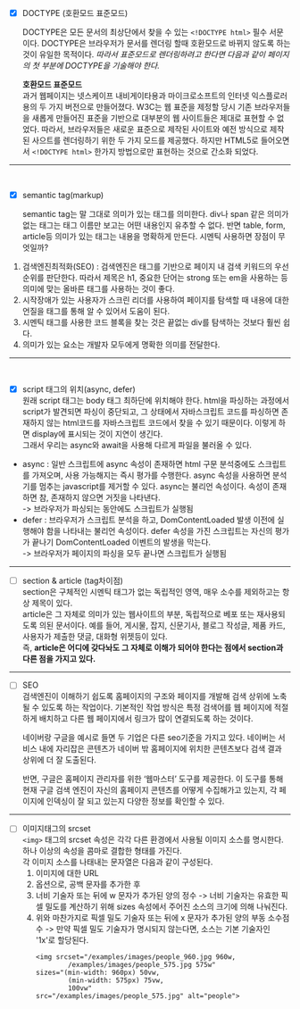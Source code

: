 - [x] DOCTYPE (호환모드 표준모드)

    DOCTYPE은 모든 문서의 최상단에서 찾을 수 있는 ```<!DOCTYPE html>```  필수 서문이다. DOCTYPE은 브라우저가 문서를 렌더링 할때 호환모드로 바뀌지 않도록 하는 것이 유일한 목적이다. _따라서 표준모드로 렌더링하려고 한다면 다음과 같이 페이지의 첫 부분에 DOCTYPE을 기술해야 한다._ </br>

    **호환모드 표준모드** <br/>
    과거 웹페이지는 넷스케이프 내비게이타용과 마이크로소프트의 인터넷 익스플로러용의 두 가지 버전으로 만들어졌다. W3C는 웹 표준을 제정할 당시 기존 브라우저들을 새롭게 만들어진 표준을 기반으로 대부분의 웹 사이트들은 제대로 표현할 수 없었다. 따라서, 브라우저들은 새로운 표준으로 제작된 사이트와 예전 방식으로 제작된 사으트를 렌더링하기 위한 두 가지 모드를 제공했다. 하지만 HTML5로 들어오면서 ```<!DOCTYPE html>``` 한가지 방법으로만 표현하는 것으로 간소화 되었다.
---
<br/>

- [x]  semantic tag(markup)

    semantic tag는 말 그대로 의미가 있는 태그를 의미한다. div나 span 같은 의미가 없는 태그는 태그 이름만 보고는 어떤 내용인지 유추할 수 없다. 반면 table, form, article등 의미가 있는 태그는 내용을 명확하게 만든다. 시멘틱 사용하면 장점이 무엇일까?
  1. 검색엔진최적화(SEO) : 검색엔진은 태그를 기반으로 페이지 내 검색 키워드의 우선순위를 판단한다. 따라서 제목은 h1, 중요한 단어는 strong 또는 em을 사용하는 등 의미에 맞는 올바른 태그를 사용하는 것이 좋다.
  2. 시작장애가 있는 사용자가 스크린 리더를 사용하여 페이지를 탐색할 때 내용에 대한 언질을 태그를 통해 알 수 있어서 도움이 된다.
  3. 시멘틱 태그를 사용한 코드 블록을 찾는 것은 끝없는 div를 탐색하는 것보다 훨씬 쉽다.
  4. 의미가 있는 요소는 개발자 모두에게 명확한 의미를 전달한다.
---
<br/>

- [x]  script 태그의 위치(async, defer)   
원래 script 태그는 body 태그 최하단에 위치해야 한다. html을 파싱하는 과정에서 script가 발견되면 파싱이 중단되고, 그 상태에서 자바스크립트 코드를 파싱하면 존재하지 않는 html코드를 자바스크립트 코드에서 찾을 수 있기 때문이다. 이렇게 하면 display에 표시되는 것이 지연이 생긴다.   
그래서 우리는 async와 await을 사용해 다르게 파일을 불러올 수 있다.   
  * async : 일반 스크립트에 async 속성이 존재하면 html 구문 분석중에도 스크립트를 가져오며, 사용 가능해지는 즉시 평가를 수행한다. async 속성을 사용하면 분석기를 멈추는 javascript를 제거할 수 있다. async는 불리언 속성이다. 속성이 존재하면 참, 존재하지 않으면 거짓을 나타낸다.   
  -> 브라우저가 파싱되는 동안에도 스크립트가 실행됨
  * defer : 브라우저가 스크립트 분석을 하고, DomContentLoaded 발생 이전에 실행해야 함을 나타내는 불리언 속성이다. defer 속성을 가진 스크립트는 자신의 평가가 끝나기 DomContentLoaded 이벤트의 발생을 막는다.   
  -> 브라우저가 페이지의 파싱을 모두 끝나면 스크립트가 실행됨
---
- [ ]  section & article (tag차이점)   
section은 구체적인 시멘틱 태그가 없는 독립적인 영역, 매우 소수를 제외하고는 항상 제목이 있다.   
article은 그 자체로 의미가 있는 웹사이트의 부분, 독립적으로 베포 또는 재사용되도록 의된 문서이다. 예를 들어, 게시물, 잡지, 신문기사, 블로그 작성글, 제품 카드, 사용자가 제출한 댓글, 대화형 위젯등이 있다.   
즉, **article은 어디에 갖다놔도 그 자체로 이해가 되어야 한다는 점에서 section과 다른 점을 가지고 있다.**
---
- [ ]  SEO   
    검색엔진이 이해하기 쉽도록 홈페이지의 구조와 페이지를 개발해 검색 상위에 노축될 수 있도록 하는 작업이다. 기본적인 작업 방식은 특정 검색어를 웹 페이지에 적절하게 배치하고 다른 웹 페이지에서 링크가 많이 연결되도록 하는 것이다.   

    네이버랑 구글을 예시로 들면 두 기업은 다른 seo기준을 가지고 있다. 네이버는 서비스 내에 자리잡은 콘텐츠가 네이버 밖 홈페이지에 위치한 콘텐츠보다 검색 결과 상위에 더 잘 도출된다.   

    반면, 구글은 홈페이지 관리자를 위한 ‘웹마스터’ 도구를 제공한다. 이 도구를 통해 현재 구글 검색 엔진이 자신의 홈페이지 콘텐츠를 어떻게 수집해가고 있는지, 각 페이지에 인덱싱이 잘 되고 있는지 다양한 정보를 확인할 수 있다.   
---
- [ ]  이미지태그의 srcset   
    ```<img>``` 태그의 srcset 속성은 각각 다른 환경에서 사용될 이미지 소스를 명시한다. 하나 이상의 속성을 콤마로 결합한 형태를 가진다.   
    각 이미지 소스를 나태내는 문자열은 다음과 같이 구성된다. 
    1. 이미지에 대한 URL 
    2. 옵션으로, 공백 문자를 추가한 후 
    3. 너비 기술자 또는 뒤에 w 문자가 추가된 양의 정수 -> 너비 기술자는 유효한 픽셀 밀도를 계산하기 위해 sizes 속성에서 주어진 소스의 크기에 의해 나눠진다. 
    4. 위와 마찬가지로 픽셀 밀도 기술자 또는 뒤에 x 문자가 추가된 양의 부동 소수점 수 -> 만약 픽셀 밀도 기술자가 명시되지 않는다면, 소스는 기본 기술자인 '1x'로 할당된다.   
        ```
        <img srcset="/examples/images/people_960.jpg 960w,
                /examples/images/people_575.jpg 575w"
        sizes="(min-width: 960px) 50vw,
                (min-width: 575px) 75vw,
                100vw"
        src="/examples/images/people_575.jpg" alt="people">
        ```